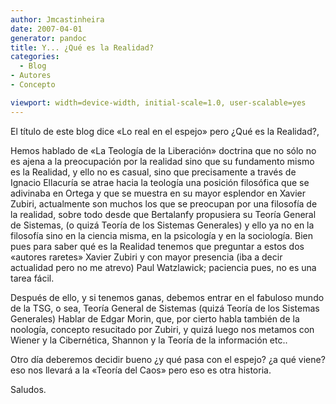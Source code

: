 ```yaml
---
author: Jmcastinheira
date: 2007-04-01
generator: pandoc
title: Y... ¿Qué es la Realidad?
categories:
  - Blog
- Autores
- Concepto

viewport: width=device-width, initial-scale=1.0, user-scalable=yes
---
```


El título de este blog dice «Lo real en el espejo» pero ¿Qué es la
Realidad?,

Hemos hablado de «La Teología de la Liberación» doctrina que no sólo no
es ajena a la preocupación por la realidad sino que su fundamento mismo
es la Realidad, y ello no es casual, sino que precisamente a través de
Ignacio Ellacuría se atrae hacia la teología una posición filosófica que
se adivinaba en Ortega y que se muestra en su mayor esplendor en Xavier
Zubiri, actualmente son muchos los que se preocupan por una filosofía de
la realidad, sobre todo desde que Bertalanfy propusiera su Teoría
General de Sistemas, (o quizá Teoría de los Sistemas Generales) y ello
ya no en la filosofía sino en la ciencia misma, en la psicología y en la
sociología. Bien pues para saber qué es la Realidad tenemos que
preguntar a estos dos «autores raretes» Xavier Zubiri y con mayor
presencia (iba a decir actualidad pero no me atrevo) Paul Watzlawick;
paciencia pues, no es una tarea fácil.

Después de ello, y si tenemos ganas, debemos entrar en el fabuloso mundo
de la TSG, o sea, Teoría General de Sistemas (quizá Teoría de los
Sistemas Generales) Hablar de Edgar Morin, que, por cierto habla también
de la noología, concepto resucitado por Zubiri, y quizá luego nos
metamos con Wiener y la Cibernética, Shannon y la Teoría de la
información etc..

Otro día deberemos decidir bueno ¿y qué pasa con el espejo? ¿a qué
viene? eso nos llevará a la «Teoría del Caos» pero eso es otra
historia.

Saludos.
